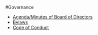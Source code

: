 #Governance

- [Agenda/Minutes of Board of Directors](https://github.com/citizenlabsgr/community/tree/master/governance/bd_minutes)
- [Bylaws](https://github.com/citizenlabsgr/community/blob/master/governance/cl_bylaws.md)
- [Code of Conduct](https://github.com/citizenlabsgr/community/blob/master/coc.md)
